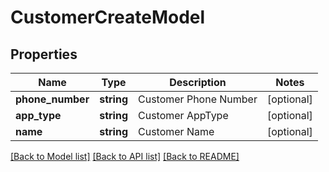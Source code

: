 # CustomerCreateModel

## Properties
Name | Type | Description | Notes
------------ | ------------- | ------------- | -------------
**phone_number** | **string** | Customer Phone Number | [optional] 
**app_type** | **string** | Customer AppType | [optional] 
**name** | **string** | Customer Name | [optional] 

[[Back to Model list]](../README.md#documentation-for-models) [[Back to API list]](../README.md#documentation-for-api-endpoints) [[Back to README]](../README.md)


